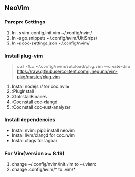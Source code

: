 ## NeoVim
### Parepre Settings
1. ln -s vim-config/init.vim ~/.config/nvim/
2. ln -s go.snippets ~/.config/nvim/UltiSnips/
3. ln -s coc-settings.json ~/.config/nvim/

### Install plug-vim
> curl -fLo ~/.config/nvim/autoload/plug.vim --create-dirs https://raw.githubusercontent.com/junegunn/vim-plug/master/plug.vim

1. Install nodejs // for coc.nvim
2. :PlugInstall
3. :GoInstallBinaries
4. :CocInstall coc-clangd
5. :CocInstall coc-rust-analyzer

### Install dependencies
- Install nvim: pip3 install neovim
- Install llvm/clangd for coc.nvim
- Install ctags for tagbar

### For Vim(version >= 8.19)
1. change ~/.config/nvim/init.vim to ~/.vimrc  
2. change .config/nvim/* to .vim/*
